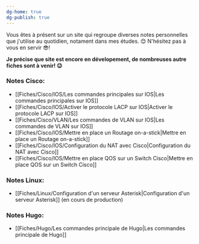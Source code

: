 ```yaml
---
dg-home: true
dg-publish: true
---
```


Vous êtes à présent sur un site qui regroupe diverses notes personnelles que j'utilise au quotidien, notament dans mes études. 😊
N'hésitez pas à vous en servir 😎! 

**Je précise que site est encore en dévelopement, de nombreuses autre fiches sont à venir! 😉**

### Notes Cisco: 
- [[Fiches/Cisco/IOS/Les commandes principales sur IOS\|Les commandes principales sur IOS]]
- [[Fiches/Cisco/IOS/Activer le protocole LACP sur IOS\|Activer le protocole LACP sur IOS]]
- [[Fiches/Cisco/VLAN/Les commandes de VLAN sur IOS\|Les commandes de VLAN sur IOS]]
- [[Fiches/Cisco/IOS/Mettre en place un Routage on-a-stick\|Mettre en place un Routage on-a-stick]]
- [[Fiches/Cisco/IOS/Configuration du NAT avec Cisco\|Configuration du NAT avec Cisco]]
- [[Fiches/Cisco/IOS/Mettre en place QOS sur un Switch Cisco\|Mettre en place QOS sur un Switch Cisco]]


### Notes Linux:
- [[Fiches/Linux/Configuration d'un serveur Asterisk\|Configuration d'un serveur Asterisk]] (en cours de production)

### Notes Hugo:
- [[Fiches/Hugo/Les commandes principale de Hugo\|Les commandes principale de Hugo]]


